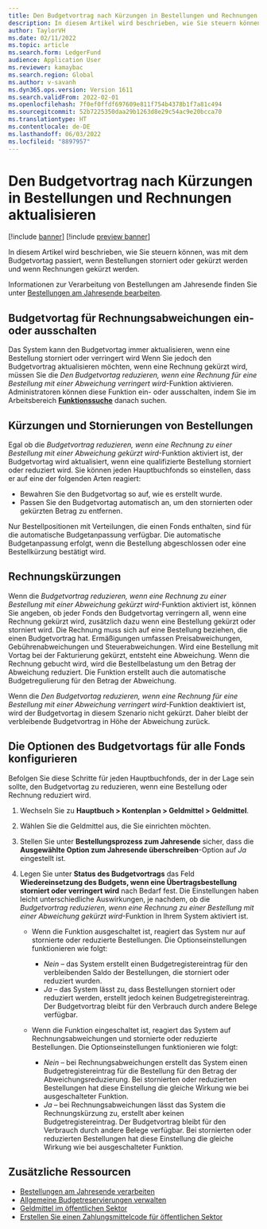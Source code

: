 ```yaml
---
title: Den Budgetvortrag nach Kürzungen in Bestellungen und Rechnungen aktualisieren
description: In diesem Artikel wird beschrieben, wie Sie steuern können, was mit dem Budgetvortag passiert, wenn Bestellungen storniert oder gekürzt werden und wenn Rechnungen gekürzt werden.
author: TaylorVH
ms.date: 02/11/2022
ms.topic: article
ms.search.form: LedgerFund
audience: Application User
ms.reviewer: kamaybac
ms.search.region: Global
ms.author: v-savanh
ms.dyn365.ops.version: Version 1611
ms.search.validFrom: 2022-02-01
ms.openlocfilehash: 7f0ef0ffdf697609e811f754b4378b1f7a81c494
ms.sourcegitcommit: 52b7225350daa29b1263d8e29c54ac9e20bcca70
ms.translationtype: HT
ms.contentlocale: de-DE
ms.lasthandoff: 06/03/2022
ms.locfileid: "8897957"
---
```

# <a name="update-the-carry-forward-budget-after-reductions-in-purchase-orders-and-invoices"></a>Den Budgetvortrag nach Kürzungen in Bestellungen und Rechnungen aktualisieren

[!include [banner](../includes/banner.md)]
[!include [preview banner](../includes/preview-banner.md)]

In diesem Artikel wird beschrieben, wie Sie steuern können, was mit dem Budgetvortag passiert, wenn Bestellungen storniert oder gekürzt werden und wenn Rechnungen gekürzt werden.

Informationen zur Verarbeitung von Bestellungen am Jahresende finden Sie unter [Bestellungen am Jahresende bearbeiten](/dynamicsax-2012/appuser-itpro/process-purchase-orders-at-year-end).

## <a name="turn-carry-forward-budget-reductions-for-invoice-variances-on-or-off"></a>Budgetvortag für Rechnungsabweichungen ein- oder ausschalten

Das System kann den Budgetvortag immer aktualisieren, wenn eine Bestellung storniert oder verringert wird Wenn Sie jedoch den Budgetvortrag aktualisieren möchten, wenn eine Rechnung gekürzt wird, müssen Sie die *Den Budgetvortag reduzieren, wenn eine Rechnung für eine Bestellung mit einer Abweichung verringert wird*-Funktion aktivieren. Administratoren können diese Funktion ein- oder ausschalten, indem Sie im Arbeitsbereich **[Funktionssuche](../../fin-ops-core/fin-ops/get-started/feature-management/feature-management-overview.md)** danach suchen.

## <a name="purchase-order-reductions-and-cancellations"></a>Kürzungen und Stornierungen von Bestellungen

Egal ob die *Budgetvortrag reduzieren, wenn eine Rechnung zu einer Bestellung mit einer Abweichung gekürzt wird*-Funktion aktiviert ist, der Budgetvortag wird aktualisiert, wenn eine qualifizierte Bestellung storniert oder reduziert wird. Sie können jeden Hauptbuchfonds so einstellen, dass er auf eine der folgenden Arten reagiert:

- Bewahren Sie den Budgetvortag so auf, wie es erstellt wurde.
- Passen Sie den Budgetvortag automatisch an, um den stornierten oder gekürzten Betrag zu entfernen.

Nur Bestellpositionen mit Verteilungen, die einen Fonds enthalten, sind für die automatische Budgetanpassung verfügbar. Die automatische Budgetanpassung erfolgt, wenn die Bestellung abgeschlossen oder eine Bestellkürzung bestätigt wird.

## <a name="invoice-reductions"></a>Rechnungskürzungen

Wenn die *Budgetvortrag reduzieren, wenn eine Rechnung zu einer Bestellung mit einer Abweichung gekürzt wird*-Funktion aktiviert ist, können Sie angeben, ob jeder Fonds den Budgetvortag verringern all, wenn eine Rechnung gekürzt wird, zusätzlich dazu wenn eine Bestellung gekürzt oder storniert wird. Die Rechnung muss sich auf eine Bestellung beziehen, die einen Budgetvortrag hat. Ermäßigungen umfassen Preisabweichungen, Gebührenabweichungen und Steuerabweichungen. Wird eine Bestellung mit Vortag bei der Fakturierung gekürzt, entsteht eine Abweichung. Wenn die Rechnung gebucht wird, wird die Bestellbelastung um den Betrag der Abweichung reduziert. Die Funktion erstellt auch die automatische Budgetregulierung für den Betrag der Abweichung.

Wenn die *Den Budgetvortag reduzieren, wenn eine Rechnung für eine Bestellung mit einer Abweichung verringert wird*-Funktion deaktiviert ist, wird der Budgetvortag in diesem Szenario nicht gekürzt. Daher bleibt der verbleibende Budgetvortrag in Höhe der Abweichung zurück.

## <a name="configure-the-carry-forward-budget-options-for-each-fund"></a>Die Optionen des Budgetvortags für alle Fonds konfigurieren

Befolgen Sie diese Schritte für jeden Hauptbuchfonds, der in der Lage sein sollte, den Budgetvortag zu reduzieren, wenn eine Bestellung oder Rechnung reduziert wird.

1. Wechseln Sie zu **Hauptbuch \> Kontenplan \> Geldmittel \> Geldmittel**.
1. Wählen Sie die Geldmittel aus, die Sie einrichten möchten.
1. Stellen Sie unter **Bestellungsprozess zum Jahresende** sicher, dass die **Ausgewählte Option zum Jahresende überschreiben**-Option auf *Ja* eingestellt ist.
1. Legen Sie unter **Status des Budgetvortrags** das Feld **Wiedereinsetzung des Budgets, wenn eine Übertragsbestellung storniert oder verringert wird** nach Bedarf fest. Die Einstellungen haben leicht unterschiedliche Auswirkungen, je nachdem, ob die *Budgetvortrag reduzieren, wenn eine Rechnung zu einer Bestellung mit einer Abweichung gekürzt wird*-Funktion in Ihrem System aktiviert ist.

    - Wenn die Funktion ausgeschaltet ist, reagiert das System nur auf stornierte oder reduzierte Bestellungen. Die Optionseinstellungen funktionieren wie folgt:

        - *Nein* – das System erstellt einen Budgetregistereintrag für den verbleibenden Saldo der Bestellungen, die storniert oder reduziert wurden.
        - *Ja* – das System lässt zu, dass Bestellungen storniert oder reduziert werden, erstellt jedoch keinen Budgetregistereintrag. Der Budgetvortrag bleibt für den Verbrauch durch andere Belege verfügbar.

    - Wenn die Funktion eingeschaltet ist, reagiert das System auf Rechnungsabweichungen und stornierte oder reduzierte Bestellungen. Die Optionseinstellungen funktionieren wie folgt:

        - *Nein* – bei Rechnungsabweichungen erstellt das System einen Budgetregistereintrag für die Bestellung für den Betrag der Abweichungsreduzierung. Bei stornierten oder reduzierten Bestellungen hat diese Einstellung die gleiche Wirkung wie bei ausgeschalteter Funktion.
        - *Ja* – bei Rechnungsabweichungen lässt das System die Rechnungskürzung zu, erstellt aber keinen Budgetregistereintrag. Der Budgetvortrag bleibt für den Verbrauch durch andere Belege verfügbar. Bei stornierten oder reduzierten Bestellungen hat diese Einstellung die gleiche Wirkung wie bei ausgeschalteter Funktion.

## <a name="additional-resources"></a>Zusätzliche Ressourcen

- [Bestellungen am Jahresende verarbeiten](/dynamicsax-2012/appuser-itpro/process-purchase-orders-at-year-end)
- [Allgemeine Budgetreservierungen verwalten](general-budget-reservation-tasks.md)
- [Geldmittel im öffentlichen Sektor](funds-public-sector.md)
- [Erstellen Sie einen Zahlungsmittelcode für öffentlichen Sektor](tasks/set-up-fund-public-sector.md)
